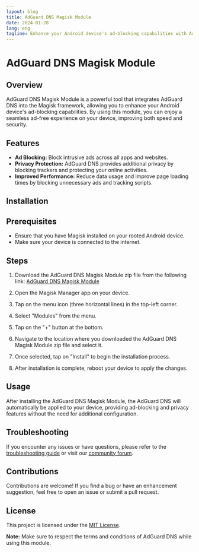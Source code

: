 ```yaml
---
layout: blog
title: AdGuard DNS Magisk Module
date: 2024-01-28
lang: eng
tagline: Enhance your Android device's ad-blocking capabilities with AdGuard DNS Magisk Module.
---
```


# AdGuard DNS Magisk Module

## Overview

AdGuard DNS Magisk Module is a powerful tool that integrates AdGuard DNS into the Magisk framework, allowing you to enhance your Android device's ad-blocking capabilities. By using this module, you can enjoy a seamless ad-free experience on your device, improving both speed and security.

## Features

- **Ad Blocking:** Block intrusive ads across all apps and websites.
- **Privacy Protection:** AdGuard DNS provides additional privacy by blocking trackers and protecting your online activities.
- **Improved Performance:** Reduce data usage and improve page loading times by blocking unnecessary ads and tracking scripts.

## Installation

## Prerequisites

- Ensure that you have Magisk installed on your rooted Android device.
- Make sure your device is connected to the internet.

## Steps

1. Download the AdGuard DNS Magisk Module zip file from the following link: [AdGuard DNS Magisk Module](https://download.magiskzip.com/download/adguard-dns-magisk-module/)

2. Open the Magisk Manager app on your device.

3. Tap on the menu icon (three horizontal lines) in the top-left corner.

4. Select "Modules" from the menu.

5. Tap on the "+" button at the bottom.

6. Navigate to the location where you downloaded the AdGuard DNS Magisk Module zip file and select it.

7. Once selected, tap on "Install" to begin the installation process.

8. After installation is complete, reboot your device to apply the changes.

## Usage

After installing the AdGuard DNS Magisk Module, the AdGuard DNS will automatically be applied to your device, providing ad-blocking and privacy features without the need for additional configuration.

## Troubleshooting

If you encounter any issues or have questions, please refer to the [troubleshooting guide](#) or visit our [community forum](#).

## Contributions

Contributions are welcome! If you find a bug or have an enhancement suggestion, feel free to open an issue or submit a pull request.

## License

This project is licensed under the [MIT License](LICENSE).


**Note:** Make sure to respect the terms and conditions of AdGuard DNS while using this module.


